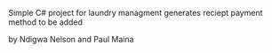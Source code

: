 Simple C# project for laundry managment 
generates reciept
payment method to be added



by Ndigwa Nelson and Paul Maina


